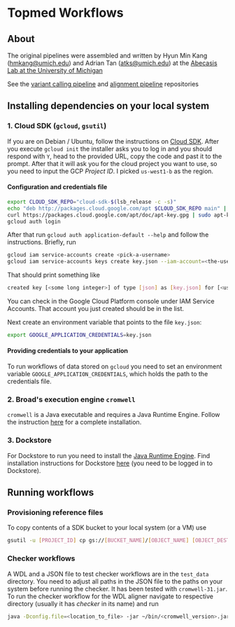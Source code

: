 # Topmed Workflows

## About
The original pipelines were assembled and written by Hyun Min Kang (hmkang@umich.edu) and Adrian Tan (atks@umich.edu) 
at the [Abecasis Lab at the University of Michigan](https://genome.sph.umich.edu/wiki/Abecasis_Lab)

See the [variant calling pipeline](https://github.com/statgen/topmed_freeze3_calling) and [alignment pipeline](https://github.com/statgen/docker-alignment) repositories

## Installing dependencies on your local system

### 1. Cloud SDK (`gcloud`, `gsutil`)
If you are on Debian / Ubuntu, follow the instructions on [Cloud SDK](https://cloud.google.com/sdk/downloads#apt-get). 
After you execute `gcloud init` the installer asks you to log in and you should respond with `Y`, head to the provided URL, copy the code and past it to the prompt. After that it will ask you for the cloud project you want to use, so you need to input the GCP _Project ID_. I picked `us-west1-b` as the region.

#### Configuration and credentials file
```bash
export CLOUD_SDK_REPO="cloud-sdk-$(lsb_release -c -s)"
echo "deb http://packages.cloud.google.com/apt $CLOUD_SDK_REPO main" | sudo tee -a /etc/apt/sources.list.d/google-cloud-sdk.list
curl https://packages.cloud.google.com/apt/doc/apt-key.gpg | sudo apt-key add -
gcloud auth login
```
After that run `gcloud auth application-default --help` and follow the instructions. Briefly, run
```bash
gcloud iam service-accounts create <pick-a-username>
gcloud iam service-accounts keys create key.json --iam-account=<the-username-you-just-picked>@<your-service-account-name>.iam.gserviceaccount.com
```

That should print something like 
```bash
created key [<some long integer>] of type [json] as [key.json] for [<username-you-picked>@<your-service-account-name>.iam.gserviceaccount.com]
```
You can check in the Google Cloud Platform console under IAM Service Accounts. That account you just created should be in the list.

Next create an environment variable that points to the file `key.json`:
```bash
export GOOGLE_APPLICATION_CREDENTIALS=key.json
```

#### Providing credentials to your application
To run workflows of data stored on `gcloud` you need to set an environment variable `GOOGLE_APPLICATION_CREDENTIALS`, which holds the path to the credentials file.

### 2. Broad's execution engine `cromwell`
`cromwell` is a Java executable and requires a Java Runtime Engine. Follow the instruction [here](http://cromwell.readthedocs.io/en/develop/tutorials/FiveMinuteIntro/) for a complete installation.

### 3. Dockstore
For Dockstore to run you need to install the [Java Runtime Engine](https://www.digitalocean.com/community/tutorials/how-to-install-java-with-apt-get-on-ubuntu-16-04). Find installation instructions for Dockstore [here](https://dockstore.org/onboarding) (you need to be logged in to Dockstore).

## Running workflows

### Provisioning reference files
To copy contents of a SDK bucket to your local system (or a VM) use
```bash
gsutil -u [PROJECT_ID] cp gs://[BUCKET_NAME]/[OBJECT_NAME] [OBJECT_DESTINATION]
```

### Checker workflows


A WDL and a JSON file to test checker workflows are in the `test_data` directory. You need to adjust all paths in the JSON file to the paths on your system before running the checker. It has been tested with `cromwell-31.jar`. To run the checker workflow for the WDL aligner navigate to respective directory (usually it has _checker_ in its name) and run
```bash
java -Dconfig.file=<location_to_file> -jar ~/bin/<cromwell_version>.jar run <checker-workflow>.wdl -i  <checker-workflow>.json
```



